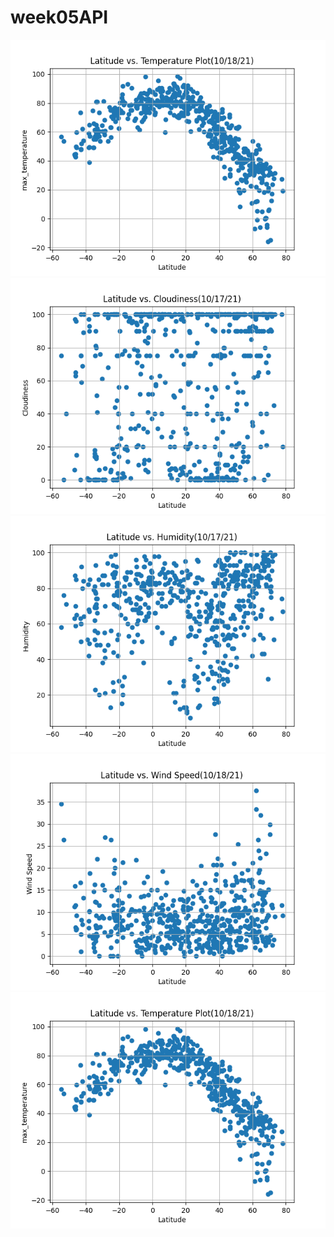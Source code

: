 # week05API
![](week_05/Lat_vs_Temp_Plot.png)
![](week_05/Lat_vs_Cloudiness.png)
![](week_05/Lat_vs_Humidity.png)
![](week_05/Lat_vs_Wind_Speed.png)
![](week_05/Lat_vs_Cloudiness_Seaborn.png)
